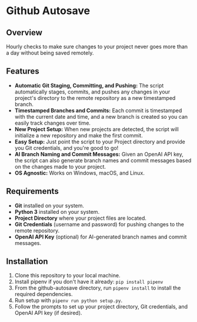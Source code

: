 # Github Autosave

## Overview

Hourly checks to make sure changes to your project never goes more than a day without being saved remotely.

## Features

- **Automatic Git Staging, Committing, and Pushing:** The script automatically stages, commits, and pushes any changes in your project's directory to the remote repository as a new timestamped branch.
- **Timestamped Branches and Commits:** Each commit is timestamped with the current date and time, and a new branch is created so you can easily track changes over time.
- **New Project Setup:** When new projects are detected, the script will initialize a new repository and make the first commit.
- **Easy Setup:** Just point the script to your Project directory and provide you Git credentials, and you're good to go!
- **AI Branch Naming and Commit Messages:** Given an OpenAI API key, the script can also generate branch names and commit messages based on the changes made to your project.
- **OS Agnostic:** Works on Windows, macOS, and Linux.

## Requirements

- **Git** installed on your system.
- **Python 3** installed on your system.
- **Project Directory** where your project files are located.
- **Git Credentials** (username and password) for pushing changes to the remote repository.
- **OpenAI API Key** (optional) for AI-generated branch names and commit messages.

## Installation

1. Clone this repository to your local machine.
2. Install pipenv if you don't have it already: `pip install pipenv`
3. From the github-autosave directory, run `pipenv install` to install the required dependencies.
4. Run setup with `pipenv run python setup.py`.
5. Follow the prompts to set up your project directory, Git credentials, and OpenAI API key (if desired).
